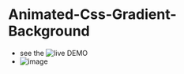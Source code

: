 # Animated-Css-Gradient-Background

- see the ![live DEMO](https://codepen.io/MrStarkEG/pen/oNmZNVK)
- ![image](https://github.com/MrStarkEG/Animated-Css-Gradient-Background/assets/58784045/e4b6a77b-60f4-4ef8-a20c-3baf8ab530af)
